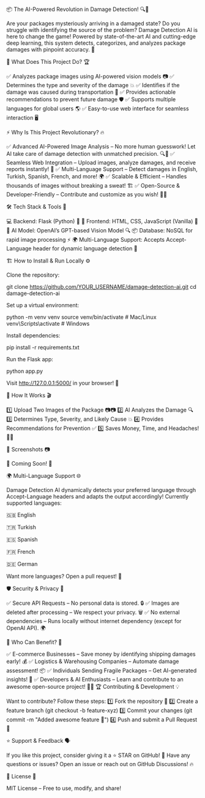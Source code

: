 📦 The AI-Powered Revolution in Damage Detection! 🔍🤖

Are your packages mysteriously arriving in a damaged state? Do you struggle with identifying the source of the problem? Damage Detection AI is here to change the game! Powered by state-of-the-art AI and cutting-edge deep learning, this system detects, categorizes, and analyzes package damages with pinpoint accuracy. 🚀

🎯 What Does This Project Do? 🏆

✅ Analyzes package images using AI-powered vision models 📷
✅ Determines the type and severity of the damage 💥
✅ Identifies if the damage was caused during transportation 🚚
✅ Provides actionable recommendations to prevent future damage 🛡️
✅ Supports multiple languages for global users 🌎
✅ Easy-to-use web interface for seamless interaction 🖥️

⚡ Why Is This Project Revolutionary? 🔥

✅ Advanced AI-Powered Image Analysis – No more human guesswork! Let AI take care of damage detection with unmatched precision. 🔍🤖
✅ Seamless Web Integration – Upload images, analyze damages, and receive reports instantly! 🚀
✅ Multi-Language Support – Detect damages in English, Turkish, Spanish, French, and more! 🌍
✅ Scalable & Efficient – Handles thousands of images without breaking a sweat! 🏗️
✅ Open-Source & Developer-Friendly – Contribute and customize as you wish! 👨‍💻

🛠️ Tech Stack & Tools 🔧

💻 Backend: Flask (Python) 🐍
🎨 Frontend: HTML, CSS, JavaScript (Vanilla) 🎨
🤖 AI Model: OpenAI’s GPT-based Vision Model 🔍
📦 Database: NoSQL for rapid image processing ⚡
🌍 Multi-Language Support: Accepts Accept-Language header for dynamic language detection 📢

🏗️ How to Install & Run Locally ⚙️

Clone the repository:

 git clone https://github.com/YOUR_USERNAME/damage-detection-ai.git
 cd damage-detection-ai

Set up a virtual environment:

python -m venv venv
source venv/bin/activate  # Mac/Linux
venv\Scripts\activate  # Windows

Install dependencies:

pip install -r requirements.txt

Run the Flask app:

python app.py

Visit http://127.0.0.1:5000/ in your browser! 🎉

🚀 How It Works 🎬

1️⃣ Upload Two Images of the Package 📷📷
2️⃣ AI Analyzes the Damage 🔍
3️⃣ Determines Type, Severity, and Likely Cause 💥
4️⃣ Provides Recommendations for Prevention ✅
5️⃣ Saves Money, Time, and Headaches! 🤑💡

📸 Screenshots 📷

🚧 Coming Soon! 🚧

🌍 Multi-Language Support 🌐

Damage Detection AI dynamically detects your preferred language through Accept-Language headers and adapts the output accordingly! Currently supported languages:

🇬🇧 English

🇹🇷 Turkish

🇪🇸 Spanish

🇫🇷 French

🇩🇪 German

Want more languages? Open a pull request! 💪

🛡️ Security & Privacy 🔐

✅ Secure API Requests – No personal data is stored. 🔒
✅ Images are deleted after processing – We respect your privacy. 🗑️
✅ No external dependencies – Runs locally without internet dependency (except for OpenAI API). 🌍

🎯 Who Can Benefit? 👥

✅ E-commerce Businesses – Save money by identifying shipping damages early! 💰
✅ Logistics & Warehousing Companies – Automate damage assessment! 📦
✅ Individuals Sending Fragile Packages – Get AI-generated insights! 🎁
✅ Developers & AI Enthusiasts – Learn and contribute to an awesome open-source project! 👨‍💻
🏆 Contributing & Development 💡

Want to contribute? Follow these steps:
1️⃣ Fork the repository 🍴
2️⃣ Create a feature branch (git checkout -b feature-xyz)
3️⃣ Commit your changes (git commit -m "Added awesome feature 🚀")
4️⃣ Push and submit a Pull Request 📩

⭐ Support & Feedback 🗣️

If you like this project, consider giving it a ⭐ STAR on GitHub! 💖
Have any questions or issues? Open an issue or reach out on GitHub Discussions! 🔥

📜 License 📄

MIT License – Free to use, modify, and share!

